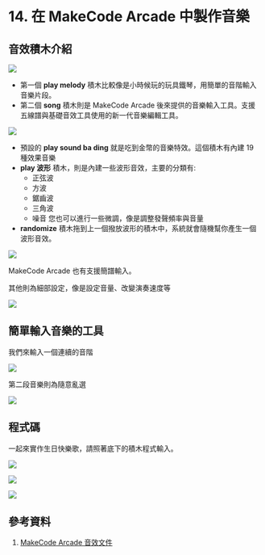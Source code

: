 # 14. 在 MakeCode Arcade 中製作音樂

## 音效積木介紹

![](/img/14/arcade14_01.png)

* 第一個 **play melody** 積木比較像是小時候玩的玩具鐵琴，用簡單的音階輸入音樂片段。
* 第二個 **song** 積木則是 MakeCode Arcade 後來提供的音樂輸入工具。支援五線譜與基礎音效工具使用的新一代音樂編輯工具。

![](/img/14/arcade14_02.png)

* 預設的 **play sound ba ding** 就是吃到金幣的音樂特效。這個積木有內建 19 種效果音樂
* **play 波形** 積木，則是內建一些波形音效，主要的分類有:
  * 正弦波
  * 方波
  * 鋸齒波
  * 三角波
  * 噪音
您也可以進行一些微調，像是調整發聲頻率與音量
* **randomize** 積木拖到上一個撥放波形的積木中，系統就會隨機幫你產生一個波形音效。

![](/img/14/arcade14_03.png)

MakeCode Arcade 也有支援簡譜輸入。

其他則為細部設定，像是設定音量、改變演奏速度等

![](/img/14/arcade14_04.png)


## 簡單輸入音樂的工具


我們來輸入一個連續的音階

![](/img/14/arcade14_05.png)

第二段音樂則為隨意亂選

![](/img/14/arcade14_06.png)

## 程式碼

一起來實作生日快樂歌，請照著底下的積木程式輸入。

![](/img/14/arcade14_07.png)

![](/img/14/arcade14_08.png)

![](/img/14/arcade14_09.png)

## 參考資料

1. [MakeCode Arcade 音效文件](https://arcade.makecode.com/developer/sound)

